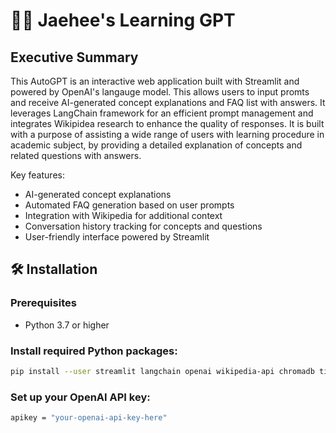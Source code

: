 # 🦜🔗 Jaehee's Learning GPT

## Executive Summary

This AutoGPT is an interactive web application built with Streamlit and powered by OpenAI's langauge model. This allows users to input promts and receive AI-generated concept explanations and FAQ list with answers. It leverages LangChain framework for an efficient prompt management and integrates Wikipidea research to enhance the quality of responses. It is built with a purpose of assisting a wide range of users with learning procedure in academic subject, by providing a detailed explanation of concepts and related questions with answers. 

Key features:
- AI-generated concept explanations
- Automated FAQ generation based on user prompts
- Integration with Wikipedia for additional context
- Conversation history tracking for concepts and questions
- User-friendly interface powered by Streamlit

## 🛠 Installation
### Prerequisites

- Python 3.7 or higher

### Install required Python packages:
```sh
pip install --user streamlit langchain openai wikipedia-api chromadb tiktoken
 ```
### Set up your OpenAI API key:
   ```sh
apikey = "your-openai-api-key-here"
